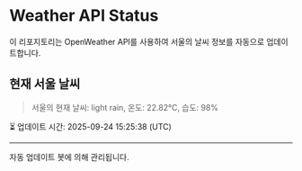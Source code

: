 
# Weather API Status

이 리포지토리는 OpenWeather API를 사용하여 서울의 날씨 정보를 자동으로 업데이트합니다.

## 현재 서울 날씨
> 서울의 현재 날씨: light rain, 온도: 22.82°C, 습도: 98%

⏳ 업데이트 시간: 2025-09-24 15:25:38 (UTC)

---
자동 업데이트 봇에 의해 관리됩니다.
